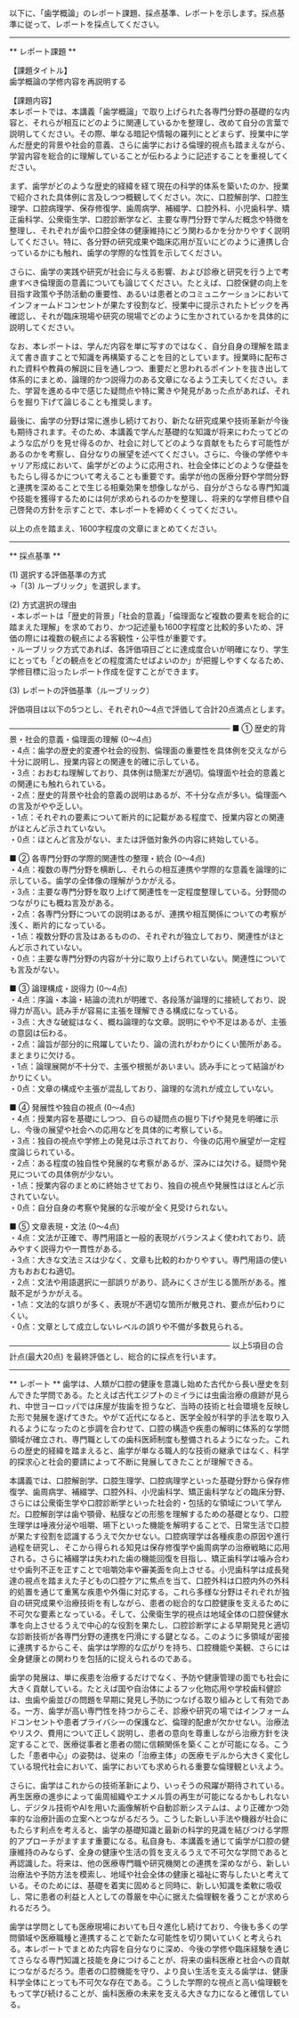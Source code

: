 以下に、「歯学概論」のレポート課題、採点基準、レポートを示します。採点基準に従って、レポートを採点してください。

---------------------------------------
** レポート課題 **

【課題タイトル】  
歯学概論の学修内容を再説明する

【課題内容】  
本レポートでは、本講義「歯学概論」で取り上げられた各専門分野の基礎的な内容と、それらが相互にどのように関連しているかを整理し、改めて自分の言葉で説明してください。その際、単なる暗記や情報の羅列にとどまらず、授業中に学んだ歴史的背景や社会的意義、さらに歯学における倫理的視点も踏まえながら、学習内容を総合的に理解していることが伝わるように記述することを重視してください。

まず、歯学がどのような歴史的経緯を経て現在の科学的体系を築いたのか、授業で紹介された具体例に言及しつつ概観してください。次に、口腔解剖学、口腔生理学、口腔病理学、保存修復学、歯周病学、補綴学、口腔外科、小児歯科学、矯正歯科学、公衆衛生学、口腔診断学など、主要な専門分野で学んだ概念や特徴を整理し、それぞれが歯や口腔全体の健康維持にどう関わるかを分かりやすく説明してください。特に、各分野の研究成果や臨床応用が互いにどのように連携し合っているかにも触れ、歯学の学際的な性質を示してください。

さらに、歯学の実践や研究が社会に与える影響、および診療と研究を行う上で考慮すべき倫理面の意義についても論じてください。たとえば、口腔保健の向上を目指す政策や予防活動の重要性、あるいは患者とのコミュニケーションにおいてインフォームドコンセントが果たす役割など、授業中に提示されたトピックを再確認し、それが臨床現場や研究の現場でどのように生かされているかを具体的に説明してください。

なお、本レポートは、学んだ内容を単に写すのではなく、自分自身の理解を踏まえて書き直すことで知識を再構築することを目的としています。授業時に配布された資料や教員の解説に目を通しつつ、重要だと思われるポイントを抜き出して体系的にまとめ、論理的かつ説得力のある文章になるよう工夫してください。また、学習を進める中で感じた疑問点や特に驚きや発見があった点があれば、それらを掘り下げて論じることも推奨します。

最後に、歯学の分野は常に進歩し続けており、新たな研究成果や技術革新が今後も期待されます。そのため、本講義で学んだ基礎的な知識が将来にわたってどのような広がりを見せ得るのか、社会に対してどのような貢献をもたらす可能性があるのかを考察し、自分なりの展望を述べてください。さらに、今後の学修やキャリア形成において、歯学がどのように応用され、社会全体にどのような便益をもたらし得るかについて考えることも重要です。歯学が他の医療分野や学問分野と連携を深めることで生じる相乗効果を想像しながら、自分がさらなる専門知識や技能を獲得するためには何が求められるのかを整理し、将来的な学修目標や自己啓発の方針を示すことで、本レポートを締めくくってください。

以上の点を踏まえ、1600字程度の文章にまとめてください。

---------------------------------------
** 採点基準 **

(1) 選択する評価基準の方式  
→「(3) ルーブリック」を選択します。

(2) 方式選択の理由  
・本レポートは「歴史的背景」「社会的意義」「倫理面など複数の要素を総合的に踏まえた理解」を求めており、かつ記述量も1600字程度と比較的多いため、評価の際には複数の観点による客観性・公平性が重要です。  
・ルーブリック方式であれば、各評価項目ごとに達成度合いが明確になり、学生にとっても「どの観点をどの程度満たせばよいのか」が把握しやすくなるため、学修目標に沿ったレポート作成を促すことができます。

(3) レポートの評価基準（ルーブリック）  

評価項目は以下の5つとし、それぞれ0～4点で評価して合計20点満点とします。  

────────────────────────────────────────
■ ① 歴史的背景・社会的意義・倫理面の理解 (0～4点)  
・4点：歯学の歴史的変遷や社会的役割、倫理面の重要性を具体例を交えながら十分に説明し、授業内容との関連を的確に示している。  
・3点：おおむね理解しており、具体例は簡潔だが適切。倫理面や社会的意義との関連にも触れられている。  
・2点：歴史的背景や社会的意義の説明はあるが、不十分な点が多い。倫理面への言及がやや乏しい。  
・1点：それぞれの要素について断片的に記載がある程度で、授業内容との関連がほとんど示されていない。  
・0点：ほとんど言及がない、または評価対象外の内容に終始している。  

■ ② 各専門分野の学際的関連性の整理・統合 (0～4点)  
・4点：複数の専門分野を横断し、それらの相互連携や学際的な意義を論理的に示している。歯学の全体像の理解がうかがえる。  
・3点：主要な専門分野を取り上げて関連性を一定程度整理している。分野間のつながりにも概ね言及がある。  
・2点：各専門分野についての説明はあるが、連携や相互関係についての考察が浅く、断片的になっている。  
・1点：複数分野の言及はあるものの、それぞれが独立しており、関連性がほとんど示されていない。  
・0点：主要な専門分野の内容が十分に取り上げられていない。関連性についても言及がない。  

■ ③ 論理構成・説得力 (0～4点)  
・4点：序論・本論・結論の流れが明確で、各段落が論理的に接続しており、説得力が高い。読み手が容易に主張を理解できる構成になっている。  
・3点：大きな破綻はなく、概ね論理的な文章。説明にやや不足はあるが、主張の意図は伝わる。  
・2点：論旨が部分的に飛躍していたり、論の流れがわかりにくい箇所がある。まとまりに欠ける。  
・1点：論理展開が不十分で、主張や根拠があいまい。読み手にとって結論がわかりにくい。  
・0点：文章の構成や主張が混乱しており、論理的な流れが成立していない。  

■ ④ 発展性や独自の視点 (0～4点)  
・4点：授業内容を基礎にしつつ、自らの疑問点の掘り下げや発見を明確に示し、今後の展望や社会への応用などを具体的に考察している。  
・3点：独自の視点や学修上の発見は示されており、今後の応用や展望が一定程度論じられている。  
・2点：ある程度の独自性や発展的な考察があるが、深みには欠ける。疑問や発見についての具体例が少ない。  
・1点：授業内容のまとめに終始させており、独自の視点や発展性はほとんど示されていない。  
・0点：自分自身の考察や発展的な示唆が全く見受けられない。  

■ ⑤ 文章表現・文法 (0～4点)  
・4点：文法が正確で、専門用語と一般的表現がバランスよく使われており、読みやすく説得力や一貫性がある。  
・3点：大きな文法ミスは少なく、文章も比較的わかりやすい。専門用語の使い方もおおむね適切。  
・2点：文法や用語選択に一部誤りがあり、読みにくさが生じる箇所がある。推敲不足がうかがえる。  
・1点：文法的な誤りが多く、表現が不適切な箇所が散見され、要点が伝わりにくい。  
・0点：文章として成立しないレベルの誤りや不備が多数見られる。  

────────────────────────────────────────
以上5項目の合計点(最大20点) を最終評価とし、総合的に採点を行います。

---------------------------------------
** レポート **
歯学は、人類が口腔の健康を意識し始めた古代から長い歴史を刻んできた学問である。たとえば古代エジプトのミイラには虫歯治療の痕跡が見られ、中世ヨーロッパでは床屋が抜歯を担うなど、当時の技術と社会環境を反映した形で発展を遂げてきた。やがて近代になると、医学全般が科学的手法を取り入れるようになったのと歩調を合わせて、口腔の構造や疾患の解明に体系的な学問領域が確立され、専門職としての歯科医師制度も整備されるようになった。これらの歴史的経緯を踏まえると、歯学が単なる職人的な技術の継承ではなく、科学的探求心と社会的要請によって不断に発展してきたことが理解できる。

本講義では、口腔解剖学、口腔生理学、口腔病理学といった基礎分野から保存修復学、歯周病学、補綴学、口腔外科、小児歯科学、矯正歯科学などの臨床分野、さらには公衆衛生学や口腔診断学といった社会的・包括的な領域について学んだ。口腔解剖学は歯や顎骨、粘膜などの形態を理解するための基礎となり、口腔生理学は唾液分泌や咀嚼、嚥下といった機能を解明することで、日常生活で口腔が果たす役割を認識するうえで欠かせない。口腔病理学は各種疾患の原因や進行過程を研究し、そこから得られる知見は保存修復学や歯周病学の治療戦略に応用される。さらに補綴学は失われた歯の機能回復を目指し、矯正歯科学は噛み合わせや歯列不正を正すことで咀嚼効率や審美面を向上させる。小児歯科学は成長発達の視点を踏まえた子どもの口腔ケアに焦点を当て、口腔外科は口腔内外の外科的処置を通じて重篤な疾患や外傷に対応する。これら多様な分野はそれぞれが独自の研究成果や治療技術を有しながら、患者の総合的な口腔健康を支えるために不可欠な要素となっている。そして、公衆衛生学的視点は地域全体の口腔保健水準を向上させるうえで中心的な役割を果たし、口腔診断学による早期発見と適切な診断技術が各専門分野の連携を円滑にする鍵となる。このように多領域が密接に連携するからこそ、歯学は学際的な広がりを持ち、口腔機能や美観、さらには全身健康との関わりを包括的に捉えられるのである。

歯学の発展は、単に疾患を治療するだけでなく、予防や健康管理の面でも社会に大きく貢献している。たとえば国や自治体によるフッ化物応用や学校歯科健診は、虫歯や歯並びの問題を早期に発見し予防につなげる取り組みとして有効である。一方、歯学が高い専門性を持つからこそ、診療や研究の場ではインフォームドコンセントや患者プライバシーの保護など、倫理的配慮が欠かせない。治療法やリスク、費用について正しく説明し、患者の意向を尊重しながら治療方針を決定することで、医療従事者と患者の間に信頼関係を築くことが可能になる。こうした「患者中心」の姿勢は、従来の「治療主体」の医療モデルから大きく変化している現代社会において、歯学においても求められる重要な倫理観といえよう。

さらに、歯学はこれからの技術革新により、いっそうの飛躍が期待されている。再生医療の進歩によって歯周組織やエナメル質の再生が可能になるかもしれないし、デジタル技術やAIを用いた画像解析や自動診断システムは、より正確かつ効率的な治療計画の立案へとつながるだろう。こうした新しい手法や機器が社会にもたらす利点を考えると、歯学の基礎知識と最新の科学的見識を結びつける学際的アプローチがますます重要になる。私自身も、本講義を通じて歯学が口腔の健康維持のみならず、全身の健康や生活の質を支えるうえで不可欠な学問であると再認識した。将来は、他の医療専門職や研究機関との連携を深めながら、新しい治療法や予防方法を模索し、地域や社会全体の健康と福祉に寄与したいと考えている。そのためには、基礎を着実に固めると同時に、新しい知識を柔軟に吸収し、常に患者の利益と人としての尊厳を中心に据えた倫理観を養うことが求められるだろう。

歯学は学問としても医療現場においても日々進化し続けており、今後も多くの学問領域や医療職種と連携することで新たな可能性を切り開いていくと考えられる。本レポートでまとめた内容を自分なりに深め、今後の学修や臨床経験を通じてさらなる専門知識と技能を身につけることが、将来の歯科医療と社会への貢献につながるだろう。患者の口腔機能を守り、より良い生活を支える歯学は、健康科学全体にとっても不可欠な存在である。こうした学際的な視点と高い倫理観をもって学び続けることが、歯科医療の未来を支える大きな力になると確信している。

